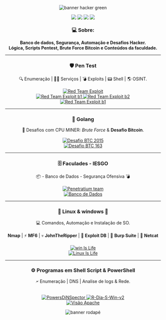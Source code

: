 <p align="center">
  <img src="https://capsule-render.vercel.app/api?type=waving&color=39ff14&height=200&section=header&text=Seja%20Bem-Vindo!%20%F0%9F%91%8B&fontSize=40&fontColor=000000" alt="banner hacker green"/>
</p>

<p align="center">
  <a href="https://www.gnu.org/"><img src="https://img.shields.io/badge/Linux-Terminal-39ff14?style=for-the-badge&logo=linux&logoColor=white" /></a>
  <a href="https://golang.org/"><img src="https://img.shields.io/badge/Golang-Mining-39ff14?style=for-the-badge&logo=go&logoColor=white" /></a>
  <a href="https://www.mysql.com/"><img src="https://img.shields.io/badge/PostGSQL-DataBase-39ff14?style=for-the-badge&logo=mysql&logoColor=white" /></a>
  <a href="https://tryhackme.com/"><img src="https://img.shields.io/badge/TryHackMe-CTF-39ff14?style=for-the-badge&logo=tryhackme&logoColor=white" /></a>
</p>

<h3 align="center" style="margin-top: 20px;">💻 <strong>Sobre:</strong></h3>
<p align="center">
  <strong>Banco de dados, Segurança, Automação e Desafios Hacker.</strong><br>
  <strong>Lógica, Scripts Pentest, Brute Force Bitcoin e Conteúdos da faculdade.</strong>
</p>
<hr>
<h3 align="center">🛡️ <strong>Pen Test</strong></h3>
<p align="center">
  🔍 Enumeração | 🕵️‍♂️ Serviços | 💣 Exploits | 📟 Shell | 🌎 OSINT.<br><br>

  <a href="https://github.com/Luanqmata/-Red_Team-">
    <img src="https://img.shields.io/badge/Certificado-Red%20Scan%20Academy-39ff14?style=for-the-badge&logo=tryhackme&logoColor=white" alt="Red Team Exploit"/>
  </a>

  <br>
  <a href="https://github.com/Luanqmata/-Red_Team-/tree/main/Anotações/b1">
    <img src="https://img.shields.io/badge/Prova%20B1-39ff14?style=for-the-badge&logo=tryhackme&logoColor=white" alt="Red Team Exploit b1"/>
  </a>

  <a href="https://github.com/Luanqmata/-Red_Team-/tree/main/Anotações/b2">
    <img src="https://img.shields.io/badge/Prova%20B2-39ff14?style=for-the-badge&logo=tryhackme&logoColor=white" alt="Red Team Exploit b2"/>
  </a>

   <br>
    <a href="https://github.com/Luanqmata/-Red_Team-/tree/main/Anotações/MetaSploiTable2">
    <img src="https://img.shields.io/badge/METASPLOITABLE%202-39ff14?style=for-the-badge&logo=tryhackme&logoColor=white" alt="Red Team Exploit b1"/>
  </a>

</p>

<hr>
<h3 align="center">🚀 <strong>Golang</strong></h3>
<p align="center">
  🔐 Desafios com CPU MINER: <i>Brute Force</i> & <strong>Desafio Bitcoin</strong>.<br><br>
  <a href="https://github.com/Luanqmata/Puzzle_bitcoin_2k15">
    <img src="https://img.shields.io/badge/Desafio%20BTC%202015-CPU%20Miner-39ff14?style=for-the-badge&logo=bitcoin&logoColor=white" alt="Desafio BTC 2015"/>
  </a>
  <br>
  <a href="https://github.com/Luanqmata/Desafio_163_0.0.7v">
    <img src="https://img.shields.io/badge/Desafio%20BTC%20163-CPU%20Miner-39ff14?style=for-the-badge&logo=bitcoin&logoColor=white" alt="Desafio BTC 163"/>
  </a>
</p>
<hr>
<h3 align="center">🗄️ <strong>Faculades - IESGO</strong></h3>
<p align="center">
  📦 - Banco de Dados - Segurança Ofensiva 💣 <br><br>
  <a href="https://github.com/Luanqmata/IESGO-Security-6Sem">
    <img src="https://img.shields.io/badge/Segurança Ofensiva-IESGO%206°%20Sem-39ff14?style=for-the-badge&logo=tryhackme&logoColor=white" alt="Penetratium team"/>
  </a>
  <br> 
  <a href="https://github.com/Luanqmata/Banco-Dados">
    <img src="https://img.shields.io/badge/Banco%20de%20Dados-PostGreSQL-39ff14?style=for-the-badge&logo=github&logoColor=white" alt="Banco de Dados"/>
  </a> 
</p>

<hr>
<h3 align="center">🐧 <strong>Linux & windows 🧊 </strong> </h3>
<p align="center">
  💻 Comandos, Automação e Instalação de SO.<br><br>
   <strong>Nmap</strong> | ⚡ <strong>MF6</strong> | 💀 <strong>JohnTheRipper</strong> | 🐙 <strong>Exploit DB</strong> | 🚩 <strong>Burp Suite</strong> | 🔌 <strong>Netcat</strong><br><br>
    <a href="https://github.com/Luanqmata/-Windows-Is-Life-">
    <img src="https://img.shields.io/badge/Windows%20Is%20Life-Ps1-39ff14?style=for-the-badge&logo=gnometerminal&logoColor=white" alt="win Is Life"/>
  </a>
  <br>  
  <a href="https://github.com/Luanqmata/-Linux-Is-Life-">
    <img src="https://img.shields.io/badge/Linux%20Is%20Life-Shell-39ff14?style=for-the-badge&logo=linux&logoColor=white" alt="Linux Is Life"/>
  </a>
</p>

<hr>
<h3 align="center">⚙️ <strong>Programas em Shell Script & PowerShell</strong></h3>
<p align="center">
  🗲 Enumeração | DNS | Analise de logs & Rede.<br><br>
  <br>
  <a href="https://github.com/Luanqmata/PowersDiNSpector">
    <img src="https://img.shields.io/badge/PowersDiNSpector-PowerShell-39ff14?style=for-the-badge&logo=apache&logoColor=white" alt="PowersDiNSpector"/>
  </a>
  <a href="https://github.com/Luanqmata/-Windows-Is-Life-/tree/main/R-Dia-S-Win-v2">
    <img src="https://img.shields.io/badge/R--Dia--S--Win--v2-PowerShell-39ff14?style=for-the-badge&logo=gnu&logoColor=white" alt="R-Dia-S-Win-v2"/>
  </a>
  <br>
  <a href="https://github.com/Luanqmata/Visao_Apache_0.3.5v">
    <img src="https://img.shields.io/badge/Visão%20Apache-Shell%20Bin-39ff14?style=for-the-badge&logo=apache&logoColor=white" alt="Visão Apache"/>
  </a>

</p>

<p align="center">
  <img src="https://capsule-render.vercel.app/api?type=waving&color=39ff14&height=160&section=footer&text=Aprenda%20para%20evoluir,%20e%20hackeie%20para%20proteger.%20%F0%9F%A7%A0&fontSize=25&fontColor=000000" alt="banner rodapé"/>
</p>

<!-- 


<div align="center">

![Top Langs](https://github-readme-stats.vercel.app/api/top-langs/?username=Luanqmata&layout=compact&langs_count=8&theme=tokyonight)

![GitHub Stats](https://github-readme-stats.vercel.app/api?username=Luanqmata&show_icons=true&count_private=true&theme=tokyonight)

![GitHub Streak](https://streak-stats.demolab.com?user=Luanqmata&theme=tokyonight)

</div>
-->

